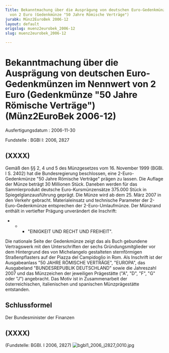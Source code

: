 ```yaml
---
Title: Bekanntmachung über die Ausprägung von deutschen Euro-Gedenkmünzen im Nennwert
  von 2 Euro (Gedenkmünze "50 Jahre Römische Verträge")
jurabk: Münz2EuroBek 2006-12
layout: default
origslug: muenz2eurobek_2006-12
slug: muenz2eurobek_2006-12

---
```


# Bekanntmachung über die Ausprägung von deutschen Euro-Gedenkmünzen im Nennwert von 2 Euro (Gedenkmünze "50 Jahre Römische Verträge") (Münz2EuroBek 2006-12)

Ausfertigungsdatum
:   2006-11-30

Fundstelle
:   BGBl I: 2006, 2827



## (XXXX)

Gemäß den §§ 2, 4 und 5 des Münzgesetzes vom 16. November 1999 (BGBl.
I S. 2402) hat die Bundesregierung beschlossen, eine 2-Euro-
Gedenkmünze "50 Jahre Römische Verträge" prägen zu lassen.
Die Auflage der Münze beträgt 30 Millionen Stück. Daneben werden für
das Sammlerprodukt deutsche Euro-Kursmünzensätze 375.000 Stück in
Spiegelglanzausführung geprägt.
Die Münze wird ab dem 25. März 2007 in den Verkehr gebracht.
Materialeinsatz und technische Parameter der 2-Euro-Gedenkmünze
entsprechen der 2-Euro-Umlaufmünze. Der Münzrand enthält in vertiefter
Prägung unverändert die Inschrift:

*
    *
        *   "EINIGKEIT UND RECHT UND FREIHEIT".









Die nationale Seite der Gedenkmünze zeigt das als Buch gebundene
Vertragswerk mit den Unterschriften der sechs Gründungsmitglieder vor
dem Hintergrund des von Michelangelo gestalteten sternförmigen
Straßenpflasters auf der Piazza del Campidoglio in Rom.
Als Inschrift ist der Ausgabeanlass "50 JAHRE RÖMISCHE VERTRÄGE",
"EUROPA", das Ausgabeland "BUNDESREPUBLIK DEUTSCHLAND" sowie die
Jahreszahl 2007 und das Münzzeichen der jeweiligen Prägestätte ("A",
"D", "F", "G" oder "J") angebracht. Das Motiv ist in Zusammenarbeit
der österreichischen, italienischen und spanischen Münzprägestätte
entstanden.


## Schlussformel

Der Bundesminister der Finanzen


## (XXXX)

(Fundstelle: BGBl. I 2006, 2827)
![bgbl1_2006_j2827_0010.jpg](bgbl1_2006_j2827_0010.jpg)
